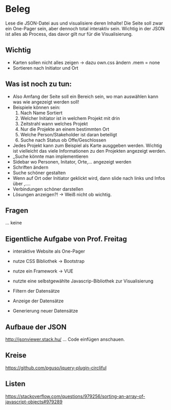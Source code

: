 # Beleg

Lese die JSON-Datei aus und visualisiere deren Inhalte! Die Seite soll zwar ein One-Pager sein, aber dennoch total interaktiv sein. Wichtig in der JSON ist alles ab Process, das davor gilt nur für die Visualisierung. 

## Wichtig

* Karten sollen nicht alles zeigen -> dazu own.css ändern .mem = none
* Sortieren nach Initiator und Ort

## Was ist noch zu tun:

* Also Amfang der Seite soll ein Bereich sein, wo man auswählen kann was wie angezeigt werden soll!
* Beispiele können sein:
	1. Nach Name Sortiert
	2. Welcher Initiator ist in welchem Projekt mit drin
	3. Zeitstrahl wann welches Projekt
	4. Nur die Projekte an einem bestimmten Ort
	5. Welche Person/Stakeholder ist daran beteiligt
	6. Suche nach Status ob Offe/Geschlossen
* Jedes Projekt kann zum Beispiel als Karte ausggeben werden. Wichtig ist vielleicht das viele Informationen zu den Projekten angezeigt werden. 
* _Suche könnte man implementieren
* Sidebar wo Personen, Initator, Orte,... angezeigt werden
* Schriften ändern
* Suche schöner gestalten
* Wenn auf Ort oder Initiator geklickt wird, dann slide nach links und Infos über ,....
* Verbindungen schöner darstellen
* Lösungen anzeigen?! -> Weiß nicht ob wichtig.

## Fragen

... keine
	
## Eigentliche Aufgabe von Prof. Freitag

* interaktive Website als One-Pager
* nutze CSS Bibliothek -> Bootstrap
* nutze ein Framework -> VUE
* nutzte eine selbstgewählte Javascrip-Bibliothek zur Visualisierung

* Filtern der Datensätze
* Anzeige der Datensätze
* Generierung neuer Datensätze

## Aufbaue der JSON

http://jsonviewer.stack.hu/ ... Code einfügen anschauen.

## Kreise

https://github.com/pguso/jquery-plugin-circliful

## Listen

https://stackoverflow.com/questions/979256/sorting-an-array-of-javascript-objects#979289

